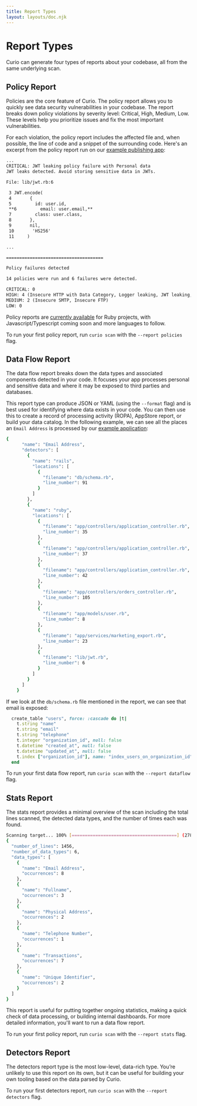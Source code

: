 ```yaml
---
title: Report Types
layout: layouts/doc.njk
---
```


# Report Types

Curio can generate four types of reports about your codebase, all from the same underlying scan.

## Policy Report

Policies are the core feature of Curio. The policy report allows you to quickly see data security vulnerabilities in your codebase. The report breaks down policy violations by severity level: Critical, High, Medium, Low. These levels help you prioritize issues and fix the most important vulnerabilities.

For each violation, the policy report includes the affected file and, when possible, the line of code and a snippet of the surrounding code. Here's an excerpt from the policy report run on our [example publishing app](https://github.com/Bearer/bear-publishing):

```txt
...
CRITICAL: JWT leaking policy failure with Personal data
JWT leaks detected. Avoid storing sensitive data in JWTs.

File: lib/jwt.rb:6

 3 JWT.encode(
 4       {
 5         id: user.id,
 **6         email: user.email,**
 7         class: user.class,
 8       },
 9       nil,
 10       'HS256'
 11     )

...

=====================================

Policy failures detected

14 policies were run and 6 failures were detected.

CRITICAL: 0
HIGH: 4 (Insecure HTTP with Data Category, Logger leaking, JWT leaking, Cookie leaking)
MEDIUM: 2 (Insecure SMTP, Insecure FTP)
LOW: 0
```

Policy reports are [currently available](/reference/supported-languages/) for Ruby projects, with Javascript/Typescript coming soon and more languages to follow.

To run your first policy report, run `curio scan` with the `--report policies` flag.

## Data Flow Report

The data flow report breaks down the data types and associated components detected in your code. It focuses your app processes personal and sensitive data and where it may be exposed to third parties and databases.

This report type can produce JSON or YAML (using the `--format` flag) and is best used for identifying where data exists in your code. You can then use this to create a record of processing activity (ROPA), AppStore report, or build your data catalog. In the following example, we can see all the places an `Email Address` is processed by our [example application](https://github.com/Bearer/bear-publishing):

```bash
{
      "name": "Email Address",
      "detectors": [
        {
          "name": "rails",
          "locations": [
            {
              "filename": "db/schema.rb",
              "line_number": 91
            }
          ]
        },
        {
          "name": "ruby",
          "locations": [
            {
              "filename": "app/controllers/application_controller.rb",
              "line_number": 35
            },
            {
              "filename": "app/controllers/application_controller.rb",
              "line_number": 37
            },
            {
              "filename": "app/controllers/application_controller.rb",
              "line_number": 42
            },
            {
              "filename": "app/controllers/orders_controller.rb",
              "line_number": 105
            },
            {
              "filename": "app/models/user.rb",
              "line_number": 8
            },
            {
              "filename": "app/services/marketing_export.rb",
              "line_number": 23
            },
            {
              "filename": "lib/jwt.rb",
              "line_number": 6
            }
          ]
        }
      ]
    }
```

If we look at the `db/schema.rb` file mentioned in the report, we can see that email is exposed:
```ruby
  create_table "users", force: :cascade do |t|
    t.string "name"
    t.string "email"
    t.string "telephone"
    t.integer "organization_id", null: false
    t.datetime "created_at", null: false
    t.datetime "updated_at", null: false
    t.index ["organization_id"], name: "index_users_on_organization_id"
  end
```

To run your first data flow report, run `curio scan` with the `--report dataflow` flag.

## Stats Report

The stats report provides a minimal overview of the scan including the total lines scanned, the detected data types, and the number of times each was found.

```bash
Scanning target... 100% [========================================] (278/278, 103 files/s) [2s]
{
  "number_of_lines": 1456,
  "number_of_data_types": 6,
  "data_types": [
    {
      "name": "Email Address",
      "occurrences": 8
    },
    {
      "name": "Fullname",
      "occurrences": 3
    },
    {
      "name": "Physical Address",
      "occurrences": 2
    },
    {
      "name": "Telephone Number",
      "occurrences": 1
    },
    {
      "name": "Transactions",
      "occurrences": 7
    },
    {
      "name": "Unique Identifier",
      "occurrences": 2
    }
  ]
}
```

This report is useful for putting together ongoing statistics, making a quick check of data processing, or building internal dashboards. For more detailed information, you'll want to run a data flow report.

To run your first policy report, run `curio scan` with the `--report stats` flag.

## Detectors Report

The detectors report type is the most low-level, data-rich type. You’re unlikely to use this report on its own, but it can be useful for building your own tooling based on the data parsed by Curio.

To run your first detectors report, run `curio scan` with the `--report detectors` flag.
